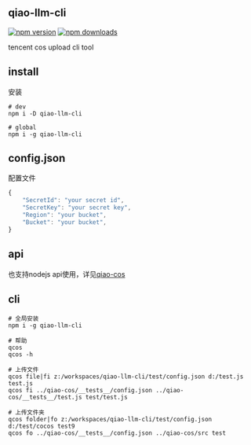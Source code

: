 ## qiao-llm-cli

[![npm version](https://img.shields.io/npm/v/qiao-llm-cli.svg?style=flat-square)](https://www.npmjs.org/package/qiao-llm-cli)
[![npm downloads](https://img.shields.io/npm/dm/qiao-llm-cli.svg?style=flat-square)](https://npm-stat.com/charts.html?package=qiao-llm-cli)

tencent cos upload cli tool

## install

安装

```shell
# dev
npm i -D qiao-llm-cli

# global
npm i -g qiao-llm-cli
```

## config.json

配置文件

```javascript
{
    "SecretId": "your secret id",
    "SecretKey": "your secret key",
    "Region": "your bucket",
    "Bucket": "your bucket",
}
```

## api

也支持nodejs api使用，详见[qiao-cos](https://www.npmjs.com/package/qiao-cos)

## cli

```shell
# 全局安装
npm i -g qiao-llm-cli

# 帮助
qcos
qcos -h

# 上传文件
qcos file|fi z:/workspaces/qiao-llm-cli/test/config.json d:/test.js test.js
qcos fi ../qiao-cos/__tests__/config.json ../qiao-cos/__tests__/test.js test/test.js

# 上传文件夹
qcos folder|fo z:/workspaces/qiao-llm-cli/test/config.json d:/test/cocos test9
qcos fo ../qiao-cos/__tests__/config.json ../qiao-cos/src test
```
